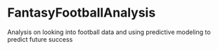 # FantasyFootballAnalysis
Analysis on looking into football data and using predictive modeling to predict future success
